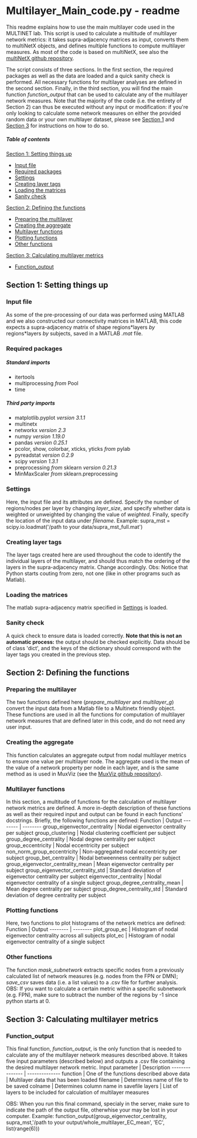 # Multilayer_Main_code.py - readme
This readme explains how to use the main multilayer code used in the MULTINET lab. This script is used to calculate a multitude of multilayer network metrics: it takes supra-adjacency matrices as input, converts them to multiNetX objects, and defines multiple functions to compute multilayer measures. As most of the code is based on multiNetX, see also the [multiNetX github repository](https://github.com/nkoub/multinetx "multiNetX github repository").

The script consists of three sections. In the first section, the required packages as well as the data are loaded and a quick sanity check is performed. All necessary functions for multilayer analyses are defined in the second section. Finally, in the third section, you will find the main function *function_output* that can be used to calculate any of the multilayer network measures. Note that the majority of the code (i.e. the entirety of Section 2) can thus be executed without any input or modification: if you're only looking to calculate some network measures on  either the provided random data or your own multilayer dataset, please see [Section 1](#section-1:-setting-things-up "Goto Section 1") and [Section 3](#section-3:-calculating-multilayer-metrics") for instructions on how to do so.

##### Table of contents
[Section 1: Setting things up](#section-1-setting-things-up "Goto Section 1")
  * [Input file](#input-file "Goto Input file")  
  * [Required packages](#required-packages "Goto Required packages")  
  * [Settings](#settings "Goto Settings")  
  * [Creating layer tags](#creating-layer-tags "Goto Creating layer tags")  
  * [Loading the matrices](#loading-the-matrices "Goto Loading the matrices")  
  * [Sanity check](#sanity-check "Goto Sanity check")  

[Section 2: Defining the functions](#section-2-defining-the-functions "Goto Section 2")
  * [Preparing the multilayer](#preparing-the-multilayer "Goto Preparing the multilayer")  
  * [Creating the aggregate](#creating-the-aggregate "Goto Creating the aggregate")  
  * [Multilayer functions](#multilayer-functions "Goto Multilayer functions")  
  * [Plotting functions](#plotting-functions "Goto Plotting functions")  
  * [Other functions](#other-functions "Goto Other functions")  

[Section 3: Calculating multilayer metrics](#section-3-calculating-multilayer-metrics")
  * [Function_output](#function_output "Goto Function_output")  

## Section 1: Setting things up
### Input file
As some of the pre-processing of our data was performed using MATLAB and we also constructed our connectivity matrices in MATLAB, this code expects a supra-adjacency matrix of shape regions\*layers *by* regions\*layers *by* subjects, saved in a MATLAB _.mat_ file.

### Required packages
##### Standard imports
* itertools
* multiprocessing _from_ Pool
* time

##### Third party imports
* matplotlib.pyplot _version 3.1.1_
* multinetx
* networkx _version 2.3_
* numpy _version 1.19.0_
* pandas _version 0.25.1_
* pcolor, show, colorbar, xticks, yticks _from_ pylab
* pyreadstat _version 0.2.9_
* scipy _version 1.3.1_
* preprocessing _from_ sklearn _version 0.21.3_
* MinMaxScaler _from_ sklearn.preprocessing

### Settings
Here, the input file and its attributes are defined. 
Specify the number of regions/nodes per layer by changing *layer_size*, and specify whether data is weighted or unweighted by changing the value of *weighted*. Finally, specify the location of the input data under *filename*. 
Example: supra_mst = scipy.io.loadmat('/path to your data/supra_mst_full.mat')

### Creating layer tags
The layer tags created here are used throughout the code to identify the individual layers of the multilayer, and should thus match the ordering of the layers in the supra-adjacency matrix. Change accordingly. Obs: Notice that Python starts couting from zero, not one (like in other programs such as Matlab).

### Loading the matrices
The matlab supra-adjacency matrix specified in [Settings](#settings "Goto Settings") is loaded.

### Sanity check
A quick check to ensure data is loaded correctly. __Note that this is not an automatic process:__ the output should be checked explicitly. Data should be of class 'dict', and the keys of the dictionary should correspond with the layer tags you created in the previous step.

## Section 2: Defining the functions
### Preparing the multilayer
The two functions defined here (*prepare_multilayer* and *multilayer_g*) convert the input data from a Matlab file to a Multinetx friendly object. These functions are used in all the functions for computation of multilayer network measures that are defined later in this code, and do not need any user input.

### Creating the aggregate
This function calculates an aggregate output from nodal multilayer metrics to ensure one value per multilayer node. The aggregate used is the mean of the value of a network property per node in each layer, and is the same method as is used in MuxViz (see the [MuxViz github repository](https://github.com/manlius/muxViz "MuxViz github repository")).

### Multilayer functions
In this section, a multitude of functions for the calculation of multilayer network metrics are defined. A more in-depth description of these functions as well as their required input and output can be found in each functions' docstrings. Briefly, the following functions are defined:
Function | Output
-------- | --------
group_eigenvector_centrality | Nodal eigenvector centrality per subject
group_clustering | Nodal clustering coefficient per subject
group_degree_centrality | Nodal degree centrality per subject
group_eccentricity | Nodal eccentricity per subject
non_norm_group_eccentricity | Non-aggregated nodal eccentricity per subject
group_bet_centrality | Nodal betweenness centrality per subject
group_eigenvector_centrality_mean | Mean eigenvector centrality per subject
group_eigenvector_centrality_std | Standard deviation of eigenvector centrality per subject
eigenvector_centrality | Nodal eigenvector centrality of a single subject
group_degree_centrality_mean | Mean degree centrality per subject
group_degree_centrality_std | Standard deviation of degree centrality per subject

### Plotting functions
Here, two functions to plot histograms of the network metrics are defined:
Function | Output
-------- | --------
plot_group_ec | Histogram of nodal eigenvector centrality across all subjects
plot_ec | Histogram of nodal eigenvector centrality of a single subject

### Other functions
The function *mask_subnetwork* extracts specific nodes from a previously calculated list of network measures (e.g. nodes from the FPN or DMN); *save_csv* saves data (i.e. a list values) to a .csv file for further analysis. 
OBS: If you want to calculate a certain metric within a specific subnetwork (e.g. FPN), make sure to subtract the number of the regions by -1 since python starts at 0.

## Section 3: Calculating multilayer metrics
### Function_output
This final function, *function_output*, is the only function that is needed to calculate any of the multilayer network measures described above. It takes five input parameters (described below) and outputs a .csv file containing the desired multilayer network metric.
Input parameter | Description
--------------- | --------------
function        | One of the functions described above
data            | Multilayer data that has been loaded
filename        | Determines name of file to be saved
colname		| Determines column name in savefile
layers		| List of layers to be included for calculation of multilayer measures

OBS: When you run this final command, specialy in the server, make sure to indicate the path of the output file, otherwhise your may be lost in your computer.
Example: function_output(group_eigenvector_centrality, supra_mst,'/path to your output/whole_multilayer_EC_mean', 'EC', list(range(6)))

